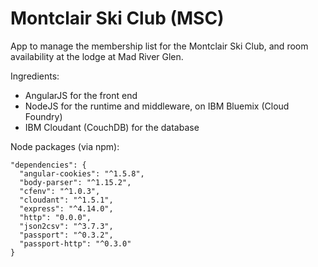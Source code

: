# Montclair Ski Club (MSC)
App to manage the membership list for the Montclair Ski Club, and room availability at the lodge at Mad River Glen. 

Ingredients:

 - AngularJS for the front end
 - NodeJS for the runtime and middleware, on IBM Bluemix (Cloud Foundry)
 - IBM Cloudant (CouchDB) for the database

Node packages (via npm):

```
"dependencies": {
  "angular-cookies": "^1.5.8",
  "body-parser": "^1.15.2",
  "cfenv": "^1.0.3",
  "cloudant": "^1.5.1",
  "express": "^4.14.0",
  "http": "0.0.0",
  "json2csv": "^3.7.3",
  "passport": "^0.3.2",
  "passport-http": "^0.3.0"
}
```